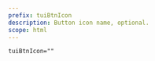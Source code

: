 ```yaml
---
prefix: tuiBtnIcon
description: Button icon name, optional.
scope: html
---
```


```html
tuiBtnIcon=""
```